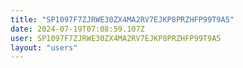```yaml
---
title: "SP1097F7ZJRWE30ZX4MA2RV7EJKP8PRZHFP99T9A5"
date: 2024-07-19T07:08:59.107Z
user: SP1097F7ZJRWE30ZX4MA2RV7EJKP8PRZHFP99T9A5
layout: "users"
---
```

    